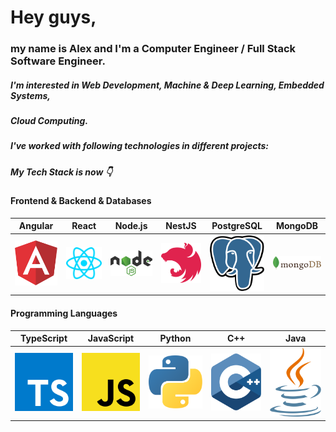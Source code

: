 # Hey guys,

### my name is Alex and I'm a Computer Engineer / Full Stack Software Engineer.
##### I'm interested in Web Development, Machine & Deep Learning, Embedded Systems,
##### Cloud Computing.

##### I've worked with following technologies in different projects:



##### My Tech Stack is now 👇

#### Frontend      &     Backend       & Databases
Angular           |  React      | Node.js           | NestJS   |   PostgreSQL        | MongoDB
:-------------------------:|:-------------------------:|:-------------------------:|:-------------------------:|:-------------------------:|:-------------------------:
<img src="https://github.com/nik-neg/nik-neg/blob//main/images/angular-icon.svg" alt="drawing" width="100"/> |  <img src="https://github.com/nik-neg/nik-neg/blob//main/images/react.svg" alt="drawing" width="100"/> | <img src="https://github.com/nik-neg/nik-neg/blob//main/images/nodejs.svg" alt="drawing" width="100"/> |  <img src="https://github.com/nik-neg/nik-neg/blob//main/images/nestjs.svg" alt="drawing" width="100"/> | <img src="https://github.com/nik-neg/nik-neg/blob//main/images/postgresql.svg" alt="drawing" width="100"/> |  <img src="https://github.com/nik-neg/nik-neg/blob//main/images/mongodb.svg" alt="drawing" width="100"/> |


#### Programming Languages
TypeScript        | JavaScript      | Python      | C++       | Java
:-------------------------:|:-------------------------:|:-------------------------:|:-------------------------:|:-------------------------:
<img src="https://github.com/nik-neg/nik-neg/blob//main/images/typescript-icon.svg" alt="drawing" width="100"/> |  <img src="https://github.com/nik-neg/nik-neg/blob//main/images/javascript.svg" alt="drawing" width="100"/> | <img src="https://github.com/nik-neg/nik-neg/blob//main/images/python.svg" alt="drawing" width="100"/> | <img src="https://github.com/nik-neg/nik-neg/blob//main/images/c-plusplus.svg" alt="drawing" width="100"/> | <img src="https://github.com/nik-neg/nik-neg/blob//main/images/java.svg" alt="drawing" width="100"/>
